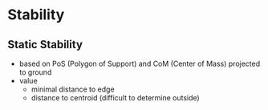 # Stability
## Static Stability
- based on PoS (Polygon of Support) and CoM (Center of Mass) projected to ground
- value
    - minimal distance to edge
    - distance to centroid (difficult to determine outside)
